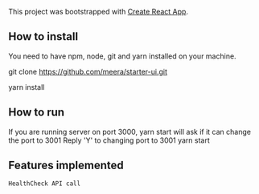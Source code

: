 This project was bootstrapped with [Create React App](https://github.com/facebook/create-react-app).

## How to install 

You need to have npm, node, git and yarn installed on your machine.

git clone https://github.com/meera/starter-ui.git

yarn install

## How to run

If you are running server on port 3000,  yarn start will ask if it can change the port to 3001
Reply 'Y' to changing port to 3001
yarn start

## Features implemented 
    HealthCheck API call